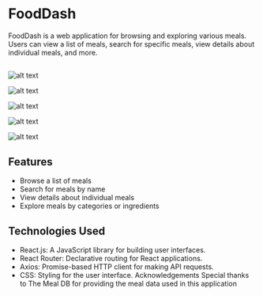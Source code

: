 # FoodDash


FoodDash is a web application for browsing and exploring various meals. Users can view a list of meals, search for specific meals, view details about individual meals, and more.


## 

![alt text](images/Contact.png)

![alt text](images/Home.png)

![alt text](images/IngredientList.png)

![alt text](images/MealList.png)

![alt text](images/Screenshot.png)

## Features
- Browse a list of meals
- Search for meals by name
- View details about individual meals
- Explore meals by categories or ingredients



## Technologies Used
- React.js: A JavaScript library for building user interfaces.
- React Router: Declarative routing for React applications.
- Axios: Promise-based HTTP client for making API requests.
- CSS: Styling for the user interface.
Acknowledgements
Special thanks to The Meal DB for providing the meal data used in this application
